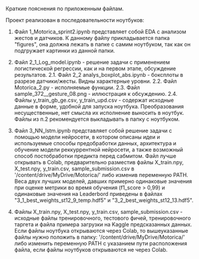 Краткие пояснения по приложенным файлам.

Проект реализован в последовательности ноутбуков:

1. Файл 1_Motorica_sprint2.ipynb представляет собой EDA с анализом жестов и датчиков. К данному файлу прикладывается папка "figures", она должна лежать в папке с самим ноутбуком, так как он подгружает картинки из данной папки.

2. Файл 2_1_Log_model.ipynb - решение задачи с применением логистической регрессии, как и на первом этапе, обсуждение результатов.
2.1. Файл 2_2 analys_boxplot_abs.ipynb - боксплоты в разрезе датчики/жесты. Видны характерные уровни.
2.2. Файл Motorica_2.py - исполняемые функции.
2.3. Файл sample_372__gesture_08.png - иллюстрация к обсуждению.
2.4. Файлы y_train_gb_ge.csv, y_train_upd.csv - содержат исходные данные в форме, удобной для запуска ноутбука. Преобразования несущественные, нет смысла их исполнение выносить в ноутбук.
     Файлы из п.2 рекомендуется выкладывать в папку с ноутбуком.
     
3. Файл 3_NN_lstm.ipynb представляет собой решение задачи с помощью модели нейросети, в котором описаны идеи и используемые способы предобработки данных, архитектура и обучение модели реккуррентной нейросети, а также возможный способ постобработки предикта перед сабмитом. Файл лучше открывать в Colab, предварительно разместив файлы X_train.npy, X_test.npy, y_train.csv, sample_submission.csv в '/content/drive/MyDrive/Motorica/' либо изменив переменную PATH. Веса двух лучших моделей, давших примерно одинаковые значения при оценке метрики во время обучения (f1_score > 0,99) и одинаковые значения на Leaderbord приведены в файлах "3_1_best_weights_st12_9_temp.hdf5" и "3_2_best_weights_st12_13.hdf5".

4. Файлы X_train.npy, X_test.npy, y_train.csv, sample_submission.csv - исходные файлы тренировочного, тестового фичей, тренировочного таргета и файла примера загрузки на Kaggle предсказанных данных. Если файлы ноутбука открываются через Colab, то вышеуказанные файлы нужно положить в папку: '/content/drive/MyDrive/Motorica/' либо изменить переменную PATH с указанием пути расположения файла, если файлы ноутбуков открываются не через Colab.